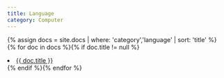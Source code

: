 ```yaml
---
title: Language
category: Computer
---
```


{% assign docs = site.docs | where: 'category','language' | sort: 'title' %}
{% for doc in docs %}{% if doc.title != null %}
<li><a href="{{ site.baseurl}}{{ doc.url }}">{{ doc.title }}</a></li>
{% endif %}{% endfor %}

